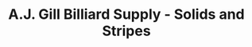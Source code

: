 ---
title: "A.J. Gill Billiard Supply - Solids and Stripes"
url: /oklahoma-city/a-j-gill-billiard-supply-solids-and-stripes/
shop: Sport
---